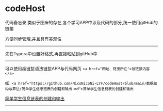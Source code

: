 # codeHost
代码备忘录
类似于图床的存在,各个学习APP中涉及代码的部分,统一使用gitHub的链接

方便同步管理,并且具有美观性

---

先在Typora中设置好格式,再直接粘贴到gitHub中

---

可以使用超链接语法链接APP与代码网页
`<a href="网址、链接所在">被链接内容</a>`

如:
`<a href="https://github.com/NicoNicoNi-LYF/codeHost/blob/main/数据结构与算法/简单学生信息链表的创建和输出.md">简单学生信息链表的创建和输出`

<a href="https://github.com/NicoNicoNi-LYF/codeHost/blob/main/数据结构与算法/简单学生信息链表的创建和输出.md">简单学生信息链表的创建和输出

  ---
 
